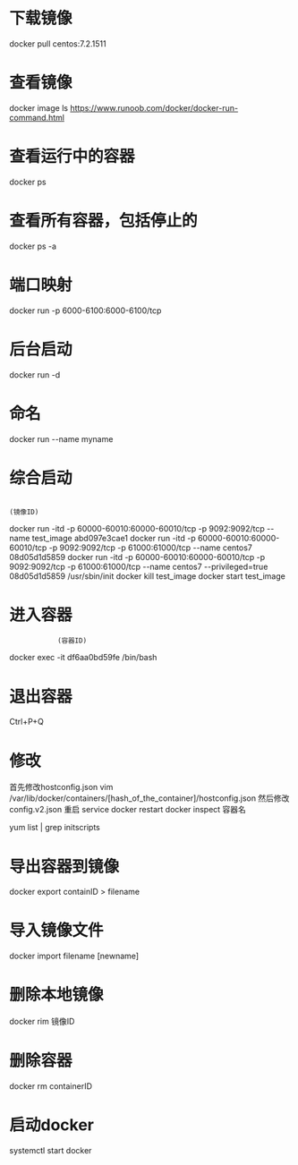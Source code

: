 # 下载镜像
docker pull centos:7.2.1511
# 查看镜像
docker image ls
https://www.runoob.com/docker/docker-run-command.html
# 查看运行中的容器
docker ps
# 查看所有容器，包括停止的
docker ps -a
# 端口映射
docker run -p 6000-6100:6000-6100/tcp
# 后台启动
docker run -d
# 命名
docker run --name myname
# 综合启动 
                                                                             (镜像ID)
docker run -itd -p 60000-60010:60000-60010/tcp -p 9092:9092/tcp --name test_image abd097e3cae1 
docker run -itd -p 60000-60010:60000-60010/tcp -p 9092:9092/tcp -p 61000:61000/tcp --name centos7 08d05d1d5859
docker run -itd -p 60000-60010:60000-60010/tcp -p 9092:9092/tcp -p 61000:61000/tcp --name centos7 --privileged=true 08d05d1d5859 /usr/sbin/init
docker kill test_image
docker start test_image
# 进入容器
                (容器ID)
docker exec -it df6aa0bd59fe /bin/bash
# 退出容器 
Ctrl+P+Q
# 修改

首先修改hostconfig.json
vim /var/lib/docker/containers/[hash_of_the_container]/hostconfig.json
然后修改config.v2.json
重启 service docker restart
docker inspect 容器名

yum list | grep initscripts

# 导出容器到镜像
docker export containID > filename
# 导入镜像文件
docker import filename [newname]

# 删除本地镜像
docker rim 镜像ID

# 删除容器
docker rm containerID

# 启动docker 
systemctl start docker